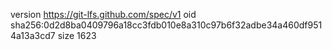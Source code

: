 version https://git-lfs.github.com/spec/v1
oid sha256:0d2d8ba0409796a18cc3fdb010e8a310c97b6f32adbe34a460df9514a13a3cd7
size 1623
